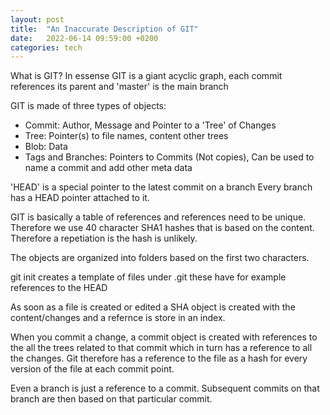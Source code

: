 ```yaml
---
layout: post
title:  "An Inaccurate Description of GIT"
date:   2022-06-14 09:59:00 +0200
categories: tech
---
```


What is GIT?
In essense GIT is a giant acyclic graph, each commit references its parent and 'master' is the main branch


GIT is made of three types of objects:
- Commit: Author, Message and Pointer to a 'Tree' of Changes
- Tree: Pointer(s) to file names, content other trees
- Blob: Data
- Tags and Branches: Pointers to Commits (Not copies), Can be used to name a commit and add other meta data

'HEAD' is a special pointer to the latest commit on a branch
Every branch has a HEAD pointer attached to it.

GIT is basically a table of references and references need to be unique. Therefore we use 40 character SHA1 hashes that is based on the content. Therefore a repetiation is the hash is unlikely.

The objects are organized into folders based on the first two characters.

git init creates a template of files under .git these have for example references to the HEAD

As soon as a file is created or edited a SHA object is created with the content/changes and a refernce is store in an index.

When you commit a change, a commit object is created with references to the all the trees related to that commit which in turn has a reference to all the changes. Git therefore has a reference to the file as a hash for every version of the file at each commit point.

Even a branch is just a reference to a commit. Subsequent commits on that branch are then based on that particular commit.
